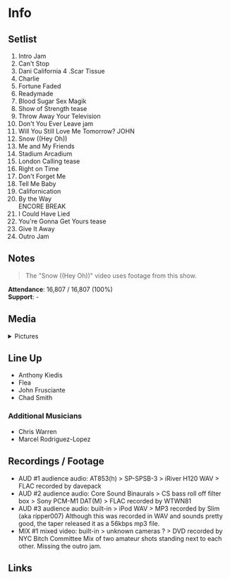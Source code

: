 # Info

## Setlist

1. Intro Jam
2. Can't Stop
3. Dani California
4 .Scar Tissue
5. Charlie
6. Fortune Faded
7. Readymade
8. Blood Sugar Sex Magik
9. Show of Strength tease
10. Throw Away Your Television
11. Don't You Ever Leave jam
12. Will You Still Love Me Tomorrow? JOHN
13. Snow ((Hey Oh))
14. Me and My Friends
15. Stadium Arcadium
16. London Calling tease
17. Right on Time
18. Don't Forget Me
19. Tell Me Baby
20. Californication
21. By the Way
<br> ENCORE BREAK
22. I Could Have Lied
23. You're Gonna Get Yours tease
24. Give It Away
25. Outro Jam

## Notes

> The "Snow ((Hey Oh))" video uses footage from this show.

**Attendance**: 16,807 / 16,807 (100%)
<br>
**Support**: -

## Media 

<details>
  <summary>Pictures</summary>
  <!--<img alt="Setlist" title="Setlist" src="_.jpg" height="200" />
  <img alt="Flyer" title="Flyer" src="_.jpg" height="200" />
  <img alt="Clipper" title="Clipper" src="_.jpg" height="200" />
  <img alt="Ticket" title="Ticket" src="_.jpg" height="200" />
  -->
</details>

## Line Up

* Anthony Kiedis
* Flea
* John Frusciante
* Chad Smith

### Additional Musicians

* Chris Warren  
* Marcel Rodriguez-Lopez

## Recordings / Footage

* AUD #1 audience audio: AT853(h) > SP-SPSB-3 > iRiver H120 WAV > FLAC recorded by davepack  
* AUD #2 audience audio: Core Sound Binaurals > CS bass roll off filter box > Sony PCM-M1 DAT(M) > FLAC recorded by WTWN81  
* AUD #3 audience audio: built-in > iPod WAV > MP3 recorded by Slim (aka ripper007) Although this was recorded in WAV and sounds pretty good, the taper released it as a 56kbps mp3 file.  
* MIX #1 mixed video: built-in > unknown cameras ? > DVD recorded by NYC Bitch Committee Mix of two amateur shots standing next to each other. Missing the outro jam.

## Links

